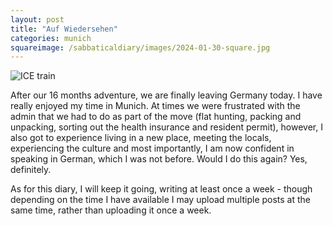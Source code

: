 ```yaml
---
layout: post
title: "Auf Wiedersehen"
categories: munich
squareimage: /sabbaticaldiary/images/2024-01-30-square.jpg
---
```

<img src="/sabbaticaldiary/images/2024-01-30.jpg" alt="ICE train" class="center">

After our 16 months adventure, we are finally leaving Germany today. I have really enjoyed my time in Munich. At times we were frustrated with the admin that we had to do as part of the move (flat hunting, packing and unpacking, sorting out the health insurance and resident permit), however, I also got to experience living in a new place, meeting the locals, experiencing the culture and most importantly, I am now confident in speaking in German, which I was not before. Would I do this again? Yes, definitely. 

As for this diary, I will keep it going, writing at least once a week - though depending on the time I have available I may upload multiple posts at the same time, rather than uploading it once a week.